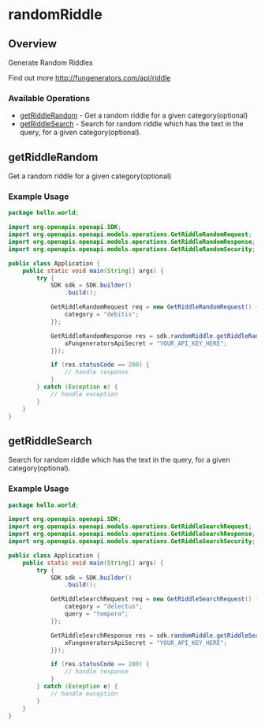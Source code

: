 # randomRiddle

## Overview

Generate Random Riddles

Find out more
<http://fungenerators.com/api/riddle>
### Available Operations

* [getRiddleRandom](#getriddlerandom) - Get a random riddle for a given category(optional)
* [getRiddleSearch](#getriddlesearch) - Search for random riddle which has the text in the query, for a given category(optional).

## getRiddleRandom

Get a random riddle for a given category(optional)

### Example Usage

```java
package hello.world;

import org.openapis.openapi.SDK;
import org.openapis.openapi.models.operations.GetRiddleRandomRequest;
import org.openapis.openapi.models.operations.GetRiddleRandomResponse;
import org.openapis.openapi.models.operations.GetRiddleRandomSecurity;

public class Application {
    public static void main(String[] args) {
        try {
            SDK sdk = SDK.builder()
                .build();

            GetRiddleRandomRequest req = new GetRiddleRandomRequest() {{
                category = "debitis";
            }};            

            GetRiddleRandomResponse res = sdk.randomRiddle.getRiddleRandom(req, new GetRiddleRandomSecurity("ipsa") {{
                xFungeneratorsApiSecret = "YOUR_API_KEY_HERE";
            }});

            if (res.statusCode == 200) {
                // handle response
            }
        } catch (Exception e) {
            // handle exception
        }
    }
}
```

## getRiddleSearch

Search for random riddle which has the text in the query, for a given category(optional).

### Example Usage

```java
package hello.world;

import org.openapis.openapi.SDK;
import org.openapis.openapi.models.operations.GetRiddleSearchRequest;
import org.openapis.openapi.models.operations.GetRiddleSearchResponse;
import org.openapis.openapi.models.operations.GetRiddleSearchSecurity;

public class Application {
    public static void main(String[] args) {
        try {
            SDK sdk = SDK.builder()
                .build();

            GetRiddleSearchRequest req = new GetRiddleSearchRequest() {{
                category = "delectus";
                query = "tempora";
            }};            

            GetRiddleSearchResponse res = sdk.randomRiddle.getRiddleSearch(req, new GetRiddleSearchSecurity("suscipit") {{
                xFungeneratorsApiSecret = "YOUR_API_KEY_HERE";
            }});

            if (res.statusCode == 200) {
                // handle response
            }
        } catch (Exception e) {
            // handle exception
        }
    }
}
```
